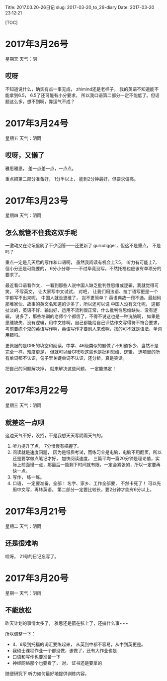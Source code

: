 Title: 2017.03.20-26日记
slug: 2017-03-20_to_26-diary
Date: 2017-03-20 23:12:21   

[TOC]

# 2017年3月26号

星期天 天气：阴 

## 哎呀 

不知道说什么，确实有点一事无成， zhimind还是老样子， 我的英语不知道能不能拿到6.5， 6.5了还可能有小分要求， 所以我口语第二部分一定不能低了。但话题这么多，想不到啊，靠运气不成？


# 2017年3月24号

星期五 天气：阴雨

## 哎呀，又懒了

雅思雅思， 差一点差一点，一点点。

重点把第二部分准备好， 1分半以上， 能到2分钟最好，但要求偏高。

# 2017年3月23号

星期四 天气：阴雨

## 怎么就管不住我这双手呢

一激动又在论坛里刷了不少回答——还更新了 gurudigger，但这不是重点， 不是吗？

重点一定是几天后的写作和口语啊， 虽然我阅读有机会上7.5， 听力有可能上7， 但小分还是可能要的， 6分小分哪——不过毕竟没写，不然托福也应该有单项分的要求了。

最近看口语看作文， 一看到那些人说中国人缺乏批判性思维或逻辑，我就觉得可笑， 不写英文， 让大家写中文试试， 对吧， 让我们用法语、拉丁语写更是一个字都写不出来呢， 中国人就没思维了， 岂不更简单？ 英语典故一窍不通。最起码那堆家伙、故事的英文名知道的少多了，所以还可以说 中国人没有文化呢， 这都扯淡的，英语不好、输出好、运用不流利很正常，什么批判性思维缺失、没有逻辑， 说多了，那些培训的老师个个都信了，不得不说这也是一种洗脑啊， 如果是思维缺失、没有逻辑，用中文练啊，自己都能给自己评估作文写得符不符合要求， 考前要练个鬼的英语写作啊，英语写作才要别人来改啊，找的可不就是语法、单词用错吗。

更佩服的是GRE的填空和阅读，中学、46级类似的题做了不知道多少，当然不是完全一样，难度更是， 但就可以给GRE吹这些也是批判思维、逻辑， 选项里的所有单词都不认识，句子里关键单词不认识，还分析，真是笑话。

把自己的问题解决掉， 就来解决这些问题， 一定能搞定！

# 2017年3月22号

星期三 天气：阴雨

## 就差这一点呗

这边天气不好，没招，不是我想天天写阴雨天气的。

1. 听力提升了点， 7分慢慢有把握了。
2. 阅读就是速度问题， 因为是纸质考试，而练习全是电脑，电脑不用翻页，所以还是要学做点笔记才好， 加快阅读速度， 三篇平均一篇20分钟是理论值，实际上前面慢一点，那最后一篇剩下时间就有限，一定会紧张的，所以一定要再快一点。
3. 写作， 练一练。
4. 口语， 一定要准备，全部！ 名字、家乡、工作全部要， 不然卡死了！ 可以先用中文写，再转英语。 第二部分一定要比较长，要2分钟才能有6分以上。

# 2017年3月21号

星期二 天气：阴雨

## 还是很难呐

哎呀， 21号的日记忘写了。

# 2017年3月20号

星期一 天气：阴雨

## 不能放松

昨天计划的事情太多了， 雅思还是箭在弦上了，还搞什么事~~~

所以调整一下：

- 4、6级到托福的词汇要练起来， 从英到中都不容易，从中到英更是。
- 我硕士课程作业一个都没做，该做了，还有大作业也是
- 口语和写作也要准备一下
- 神经网络那个也要看了， 对， 证书还是要拿的

随便研究下 听力如何最好地提供训练内容。

